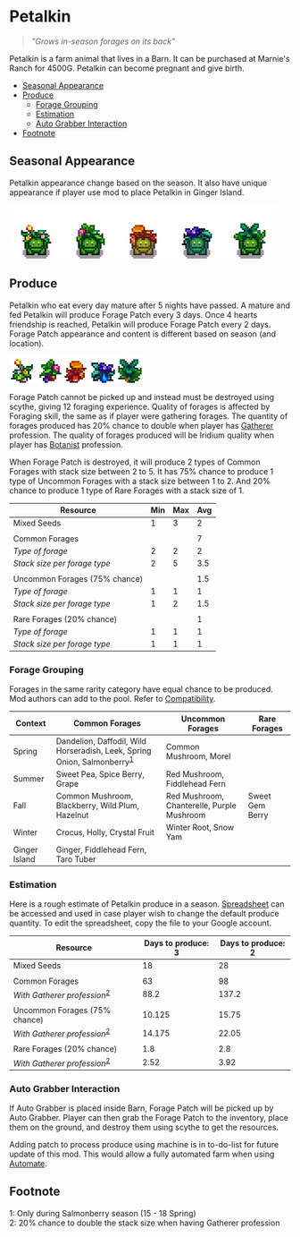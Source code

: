 # Petalkin

> *"Grows in-season forages on its back"*

Petalkin is a farm animal that lives in a Barn. It can be purchased at Marnie's Ranch for 4500G. Petalkin can become pregnant and give birth.

* [Seasonal Appearance](#seasonal-appearance)
* [Produce](#produce)
  * [Forage Grouping](#forage-grouping)
  * [Estimation](#estimation)
  * [Auto Grabber Interaction](#auto-grabber-interaction)
* [Footnote](#footnote)

## Seasonal Appearance

Petalkin appearance change based on the season. It also have unique appearance if player use mod to place Petalkin in Ginger Island.

![Petalkin_Variations](Animals/Petalkin_Variations.png)

## Produce

Petalkin who eat every day mature after 5 nights have passed. A mature and fed Petalkin will produce Forage Patch every 3 days. Once 4 hearts friendship is reached, Petalkin will produce Forage Patch every 2 days. Forage Patch appearance and content is different based on season (and location).

![Petalkin_Produces](Animals/Petalkin_Produces.png)

Forage Patch cannot be picked up and instead must be destroyed using scythe, giving 12 foraging experience. Quality of forages is affected by Foraging skill, the same as if player were gathering forages. The quantity of forages produced has 20% chance to double when player has [Gatherer](https://stardewvalleywiki.com/Skills#Foraging) profession. The quality of forages produced will be Iridium quality when player has [Botanist](https://stardewvalleywiki.com/Skills#Foraging) profession.

When Forage Patch is destroyed, it will produce 2 types of Common Forages with stack size between 2 to 5. It has 75% chance to produce 1 type of Uncommon Forages with a stack size between 1 to 2. And 20% chance to produce 1 type of Rare Forages with a stack size of 1.

| Resource | Min | Max | Avg |
| -------- | --- | --- | --- |
| Mixed Seeds | 1 | 3 | 2 |
| | | | |
| Common Forages | | | 7 |
| *Type of forage* | 2 | 2 | 2 |
| *Stack size per forage type* | 2 | 5 | 3.5 |
| | | | |
| Uncommon Forages (75% chance) | | | 1.5 |
| *Type of forage* | 1 | 1 | 1 |
| *Stack size per forage type* | 1 | 2 | 1.5 |
| | | | |
| Rare Forages (20% chance) | | | 1 |
| *Type of forage* | 1 | 1 | 1 |
| *Stack size per forage type* | 1 | 1 | 1 |

### Forage Grouping

Forages in the same rarity category have equal chance to be produced. Mod authors can add to the pool. Refer to [Compatibility](Compatibility.md).

| Context | Common Forages | Uncommon Forages | Rare Forages |
| ------- | -------------- | ---------------- | ------------ |
| Spring | Dandelion, Daffodil, Wild Horseradish, Leek, Spring Onion, Salmonberry<sup>[1](#Salmonberru)</sup> | Common Mushroom, Morel | |
| Summer | Sweet Pea, Spice Berry, Grape | Red Mushroom, Fiddlehead Fern | |
| Fall | Common Mushroom, Blackberry, Wild Plum, Hazelnut | Red Mushroom, Chanterelle, Purple Mushroom | Sweet Gem Berry |
| Winter | Crocus, Holly, Crystal Fruit | Winter Root, Snow Yam | |
| Ginger Island | Ginger, Fiddlehead Fern, Taro Tuber | | |

### Estimation

Here is a rough estimate of Petalkin produce in a season. [Spreadsheet](https://docs.google.com/spreadsheets/d/13k0kkcyTUVJseXhAiZoKnOVubqOB7M9F3xILHV-Sj54/edit#gid=549968683) can be accessed and used in case player wish to change the default produce quantity. To edit the spreadsheet, copy the file to your Google account.

| Resource | Days to produce: 3 | Days to produce: 2 |
| -------- | ------------------ | ------------------ |
| Mixed Seeds | 18 | 28 |
| | | |
| Common Forages | 63 | 98 |
| *With Gatherer profession*<sup>[2](#Gatherer)</sup> | 88.2 | 137.2 |
| | | |
| Uncommon Forages (75% chance) | 10.125 | 15.75 |
| *With Gatherer profession*<sup>[2](#Gatherer)</sup> | 14.175 | 22.05 |
| | | |
| Rare Forages (20% chance) | 1.8 | 2.8 |
| *With Gatherer profession*<sup>[2](#Gatherer)</sup> | 2.52 | 3.92 |

### Auto Grabber Interaction

If Auto Grabber is placed inside Barn, Forage Patch will be picked up by Auto Grabber. Player can then grab the Forage Patch to the inventory, place them on the ground, and destroy them using scythe to get the resources.

Adding patch to process produce using machine is in to-do-list for future update of this mod. This would allow a fully automated farm when using [Automate](https://www.nexusmods.com/stardewvalley/mods/1063).

## Footnote

<a name="Salmonberry">1</a>: Only during Salmonberry season (15 - 18 Spring)<br>
<a name="Gatherer">2</a>: 20% chance to double the stack size when having Gatherer profession<br>
